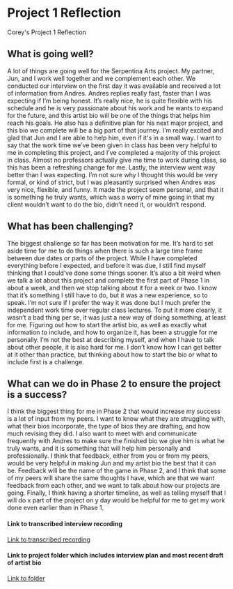 # Project 1 Reflection

Corey's Project 1 Reflection

## What is going well?

A lot of things are going well for the Serpentina Arts project. My partner, Jun, and I work well together and we complement each other. We conducted our interview on the first day it was available and received a lot of information from Andres. Andres replies really fast, faster than I was expecting if I’m being honest. It’s really nice, he is quite flexible with his schedule and he is very passionate about his work and he wants to expand for the future, and this artist bio will be one of the things that helps him reach his goals. He also has a definitive plan for his next major project, and this bio we complete will be a big part of that journey. I’m really excited and glad that Jun and I are able to help him, even if it's in a small way. I want to say that the work time we’ve been given in class has been very helpful to me in completing this project, and I’ve completed a majority of this project in class. Almost no professors actually give me time to work during class, so this has been a refreshing change for me. Lastly, the interview went way better than I was expecting. I’m not sure why I thought this would be very formal, or kind of strict, but I was pleasantly surprised when Andres was very nice, flexible, and funny. It made the project seem personal, and that it is something he truly wants, which was a worry of mine going in that my client wouldn’t want to do the bio, didn’t need it, or wouldn’t respond.

## What has been challenging?

The biggest challenge so far has been motivation for me. It’s hard to set aside time for me to do things when there is such a large time frame between due dates or parts of the project. While I have completed everything before I expected, and before it was due, I still find myself thinking that I could’ve done some things sooner. It’s also a bit weird when we talk a lot about this project and complete the first part of Phase 1 in about a week, and then we stop talking about it for a week or two. I know that it’s something I still have to do, but it was a new experience, so to speak. I’m not sure if I prefer the way it was done but I much prefer the independent work time over regular class lectures. To put it more clearly, it wasn’t a bad thing per se, it was just a new way of doing something, at least for me. Figuring out how to start the artist bio, as well as exactly what information to include, and how to organize it, has been a struggle for me personally. I’m not the best at describing myself, and when I have to talk about other people, it is also hard for me. I don’t know how I can get better at it other than practice, but thinking about how to start the bio or what to include first is a challenge. 

## What can we do in Phase 2 to ensure the project is a success?

I think the biggest thing for me in Phase 2 that would increase my success is a lot of input from my peers. I want to know what they are struggling with, what their bios incorporate, the type of bios they are drafting, and how much revising they did. I also want to meet with and communicate frequently with Andres to make sure the finished bio we give him is what he truly wants, and it is something that will help him personally and professionally. I think that feedback, either from you or from my peers, would be very helpful in making Jun and my artist bio the best that it can be. Feedback will be the name of the game in Phase 2, and I think that some of my peers will share the same thoughts I have, which are that we want feedback from each other, and we want to talk about how our projects are going. Finally, I think having a shorter timeline, as well as telling myself that I will do x part of the project on y day would be helpful for me to get my work done even earlier than in Phase 1.

#### Link to transcribed interview recording

[Link to transcribed recording](https://umn.zoom.us/rec/share/pH_gV4ocIH-V_70YE4sISHxY2HsDx9qicMzlH7qRpbHHJ6Hm5WWPA9rU9YdobUpy.8_Czc3Or8qLiSPr3)

#### Link to project folder which includes interview plan and most recent draft of artist bio

[Link to folder](https://drive.google.com/drive/folders/10u0us2-nN2euc6HgFub4w9HtCiIzhm7H?usp=sharing)